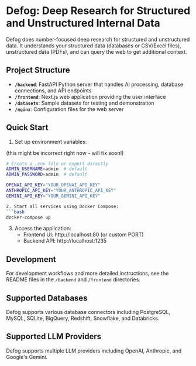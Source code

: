 # Defog: Deep Research for Structured and Unstructured Internal Data

Defog does number-focused deep research for structured and unstructured data. It understands your structured data (databases or CSV/Excel files), unstructured data (PDFs), and can query the web to get additional context.

## Project Structure

- **`/backend`**: FastAPI Python server that handles AI processing, database connections, and API endpoints
- **`/frontend`**: Next.js web application providing the user interface
- **`/datasets`**: Sample datasets for testing and demonstration
- **`/nginx`**: Configuration files for the web server

## Quick Start

1. Set up environment variables:

(this might be incorrect right now - will fix soon!)
```bash
# Create a .env file or export directly
ADMIN_USERNAME=admin  # default
ADMIN_PASSWORD=admin  # default

OPENAI_API_KEY="YOUR_OPENAI_API_KEY"
ANTHROPIC_API_KEY="YOUR_ANTHROPIC_API_KEY"
GEMINI_API_KEY="YOUR_GEMINI_API_KEY"

2. Start all services using Docker Compose:
```bash
docker-compose up
```

3. Access the application:
   - Frontend UI: http://localhost:80 (or custom PORT)
   - Backend API: http://localhost:1235

## Development

For development workflows and more detailed instructions, see the README files in the `/backend` and `/frontend` directories.

## Supported Databases

Defog supports various database connectors including PostgreSQL, MySQL, SQLite, BigQuery, Redshift, Snowflake, and Databricks.

## Supported LLM Providers

Defog supports multiple LLM providers including OpenAI, Anthropic, and Google's Gemini.